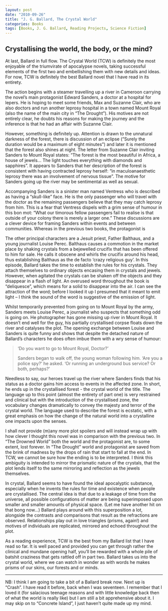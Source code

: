 ```yaml
---
layout: post
date: "2010-09-26"
title: "J. G. Ballard, The Crystal World"
categories: Books
tags: [Books, J. G. Ballard, Reading Projects, Science Fiction]
---
```


## Crystallising the world, the body, or the mind?

At last, Ballard in full flow. The Crystal World (TCW) is definitely the most enjoyable of the triumvirate of apocalypse novels, taking successful elements of the first two and embellishing them with new details and ideas. For now, TCW is definitely the best Ballard novel that I have read in its entirety.

The action begins with a steamer travelling up a river in Cameroon carrying the novel’s main protagonist Edward Sanders, a doctor at a hospital for lepers. He is hoping to meet some friends, Max and Suzanne Clair, who are also doctors and run another leprosy hospital in a town named Mount Royal (also the name of the main city in “The Drought”). His motives are not entirely clear, he doubts his reasons for making the journey and the inference is that he had an affair with Suzanne Clair.

However, something is definitely up. Attention is drawn to the unnatural darkness of the forest, there is discussion of an eclipse (“Surely the duration would be a maximum of eight minutes”) and later it is mentioned that the forest also shines at night. The letter from Suzanne Clair inviting Sanders to Mount Royal states: “The forest is the most beautiful in Africa, a house of jewels… The light touches everything with diamonds and sapphires”. It appears to Sanders that her description of the forest is consistent with having contracted leprosy herself: “in maculoanaesthetic leprosy there was an involvement of nervous tissue”. The motive for Sanders going up the river may be sentimental as well as sexual.

Accompanying Sanders is a sinister man named Ventress who is described as having a “skull-like” face. He is the only passenger who will travel with the doctor as the remaining passengers believe that they may catch leprosy from him. This is a fear that Ventress dispels with a grim sense of humour in this bon mot: “What our timorous fellow passengers fail to realise is that outside of your colony there is merely a larger one.” These discussions are a clever device for framing Sanders within events and between communities. Whereas in the previous two books, the protagonist is

The other principal characters are a Jesuit priest, Father Balthaus, and a young journalist Louise Perec. Balthaus causes a commotion in the market place by shaking  crystals from a bejewelled crucifix that has been offered to him for sale. He calls it obscene and whirls the crucifix around his head, thus establishing Balthaus as the de facto ‘crazy religious guy’. In this episode, Ballard takes the time to establish the rules for his crystals. They attach themselves to ordinary objects encasing them in crystals and jewels. However, when agitated the crystals can be shaken off the objects and they disappear in a flash of light. An overused word throughout the book is “deliquesce”, which means for a solid to disappear into the air. I can see the attraction of the word; before I looked it up I presumed that it meant to emit light – I think the sound of the word is suggestive of the emission of light.

Whilst temporarily prevented from going on to Mount Royal by the army, Sanders meets Louise Perec, a journalist who suspects that something odd is going on. He photographer has gone missing up river in Mount Royal. It doesn’t end well for the guy, his partially crystallised corpse floats down the river and catalyses the plot. The opening exchange between Louise and Sanders is quite funny and shows that despite the detached nature of Ballard’s characters he does often imbue them with a wry sense of humour:

> ‘Do you want to go to Mount Royal, Doctor?’
>
> Sanders began to walk off, the young woman following him. ‘Are you a police spy?’ he asked. ‘Or running an underground bus service? Or both, perhaps?’

Needless to say, our heroes travel up the river where Sanders finds that his status as a doctor gains him access to events in the affected zone. In short, he ends up in the crystallised forest - the crystal world of the title. The language up to this point (almost the entirety of part one) is very restrained and clinical but with the introduction of the crystallised zone, the vocabulary changes dramatically to convey the majesty and terror of the crystal world. The language used to describe the forest is ecstatic, with a great emphasis on how the change of the natural world into a crystalline one impacts upon the senses.

I shall not provide (m)any more plot spoilers and will instead wrap up with how clever I thought this novel was in comparison with the previous two. In “The Drowned World” both the world and the protagonist are, to some extent, lost forever. In “The Drought” world and protagonist are saved from the brink of madness by the drops of rain that start to fall at the end. In TCW, we cannot be sure how the ending is to be interpreted. I think this ambiguity is intended to mirror the prismatic nature of the crystals, that the plot lends itself to the same mirroring and reflection as the jewels themselves.

In crystal, Ballard seems to have found the ideal apocalyptic substance, especially when he invents the rules for time and existence when people are crystallised. The central idea is that due to a leakage of time from the universe, all possible configurations of matter are being superimposed upon smaller and smaller amounts of physical space. (Let me have another hit on that bong now…) Ballard plays around with this superposition a lot, alongside the contrasts and comparisons that result as the refractions are observed. Relationships play out in love triangles (prisms, again!) and motives of individuals are replicated, mirrored and echoed throughout the plot.

As a reading experience, TCW is the best from my Ballard list that I have read so far. It is well paced and provided you can get through rather the clinical and mundane opening half, you’ll be rewarded with a whole pile of batshit craziness that gets rattled off in part two. Ballard takes us into the crystal world, where we can watch in wonder as with words he makes prisms of our skins, our forests and or minds.

---

NB: I think I am going to take a bit of a Ballard break now. Next up is “Crash”. I have read it before, back when I was seventeen. I remember that I loved it (for salacious teenage reasons and with little knowledge back then of what the world is really like) but I am still a bit apprehensive about it. I may skip on to “Concrete Island”, I just haven’t quite made up my mind.